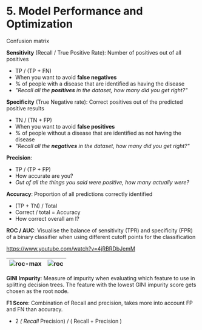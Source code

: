 # 5. Model Performance and Optimization

Confusion matrix

**Sensitivity** (Recall / True Positive Rate): Number of positives out of all positives

* TP / (TP + FN)
* When you want to avoid **false negatives**
* % of people with a disease that are identified as having the disease
* _"Recall all the **positives** in the dataset, how many did you get right?"_

**Specificity** (True Negative rate): Correct  positives out of the predicted positive results

* TN / (TN + FP)
* When you want to avoid **false positives**
* % of people without a disease that are identified as not having the disease
* _"Recall all the **negatives** in the dataset, how many did you get right?"_

**Precision**:

* TP / (TP + FP)
* How accurate are you?
* _Out of all the things you said were positive, how many actually were?_

**Accuracy**: Proportion of all predictions correctly identified

* (TP + TN) / Total
* Correct / total = Accuracy
* How correct overall am I?

**ROC / AUC**: Visualise the balance of sensitivity (TPR) and specificity (FPR) of a  binary classifier when using different cutoff points for the classification

<https://www.youtube.com/watch?v=4jRBRDbJemM>

| ![roc-max](img/5-roc-max-sens.png) | ![roc](img/5-roc-roc.png) |
| --- | --- |

**GINI Impurity**: Measure of impurity when evaluating which feature to use in splitting decision trees. The feature with the lowest GINI impurity score gets chosen as the root node.

**F1 Score**: Combination of Recall and precision, takes more into account FP and FN than accuracy.

* 2 *( Recall* Precision) / ( Recall + Precision )
